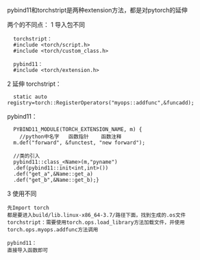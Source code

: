 pybind11和torchstript是两种extension方法，都是对pytorch的延伸

两个的不同点：
1 导入包不同

      torchstript：
      #include <torch/script.h>
      #include <torch/custom_class.h>

      pybind11：
      #include <torch/extension.h> 

2 延伸
  torchstript：
  
      static auto registry=torch::RegisterOperators("myops::addfunc",&funcadd);
      
  pybind11：
  
      PYBIND11_MODULE(TORCH_EXTENSION_NAME, m) {
        //python中名字   函数指针    函数注释
      m.def("forward", &functest, "new forward");

      //类的引入
      pybind11::class_<Name>(m,"pyname")
      .def(pybind11::init<int,int>())
      .def("get_a",&Name::get_a)
      .def("get_b",&Name::get_b);}
3 使用不同
    
    先Import torch
    都是要进入build/lib.linux-x86_64-3.7/路径下面，找到生成的.os文件
    torchstript：需要使用torch.ops.load_library方法加载文件，并使用torch.ops.myops.addfunc方法调用

    pybind11：
    直接导入函数即可